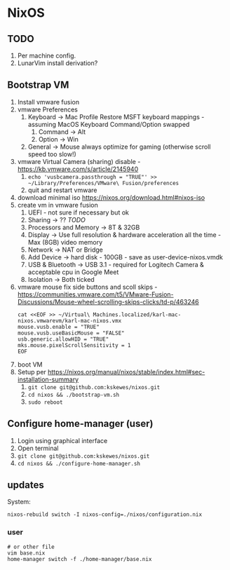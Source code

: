 # NixOS

## TODO

1. Per machine config.
1. LunarVim install derivation?

## Bootstrap VM

1. Install vmware fusion
1. vmware Preferences
   1. Keyboard → Mac Profile
      Restore MSFT keyboard mappings - assuming MacOS Keyboard Command/Option swapped
      1. Command → Alt
      1. Option → Win
   1. General → Mouse always optimize for gaming (otherwise scroll speed too slow!)
1. vmware Virtual Camera (sharing) disable - https://kb.vmware.com/s/article/2145940
   1. `echo 'vusbcamera.passthrough = "TRUE"' >>  ~/Library/Preferences/VMware\ Fusion/preferences` 
   1. quit and restart vmware
1. download minimal iso https://nixos.org/download.html#nixos-iso
1. create vm in vmware fusion
    1. UEFI - not sure if necessary but ok
    1. Sharing → ?? *TODO*
    1. Processors and Memory → 8T & 32GB
    1. Display → Use full resolution & hardware acceleration all the time - Max (8GB) video memory
    1. Network → NAT or Bridge
    1. Add Device → hard disk - 100GB - save as user-device-nixos.vmdk
    1. USB & Bluetooth → USB 3.1 - required for Logitech Camera & acceptable cpu in Google Meet
    1. Isolation → Both ticked
1. vmware mouse fix side buttons and scoll skips - https://communities.vmware.com/t5/VMware-Fusion-Discussions/Mouse-wheel-scrolling-skips-clicks/td-p/463246
   ```
   cat <<EOF >> ~/Virtual\ Machines.localized/karl-mac-nixos.vmwarevm/karl-mac-nixos.vmx
   mouse.vusb.enable = "TRUE"
   mouse.vusb.useBasicMouse = "FALSE"
   usb.generic.allowHID = "TRUE"
   mks.mouse.pixelScrollSensitivity = 1
   EOF
   ```
1. boot VM
1. Setup per https://nixos.org/manual/nixos/stable/index.html#sec-installation-summary
    1. `git clone git@github.com:kskewes/nixos.git`
    1. `cd nixos && ./bootstrap-vm.sh`
    1. `sudo reboot`

## Configure home-manager (user)

1. Login using graphical interface
1. Open terminal
1. `git clone git@github.com:kskewes/nixos.git`
1. `cd nixos && ./configure-home-manager.sh`

## updates

System:
```
nixos-rebuild switch -I nixos-config=./nixos/configuration.nix
```

### user

```
# or other file
vim base.nix
home-manager switch -f ./home-manager/base.nix
```
